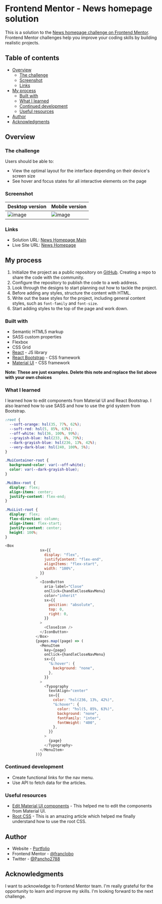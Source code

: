 # Frontend Mentor - News homepage solution

This is a solution to the [News homepage challenge on Frontend Mentor](https://www.frontendmentor.io/challenges/news-homepage-H6SWTa1MFl). Frontend Mentor challenges help you improve your coding skills by building realistic projects.

## Table of contents

- [Overview](#overview)
  - [The challenge](#the-challenge)
  - [Screenshot](#screenshot)
  - [Links](#links)
- [My process](#my-process)
  - [Built with](#built-with)
  - [What I learned](#what-i-learned)
  - [Continued development](#continued-development)
  - [Useful resources](#useful-resources)
- [Author](#author)
- [Acknowledgments](#acknowledgments)

## Overview

### The challenge

Users should be able to:

- View the optimal layout for the interface depending on their device's screen size
- See hover and focus states for all interactive elements on the page

### Screenshot

| Desktop version | Mobile version |
|---|---|
| ![image](https://github.com/franclobo/news_homepage_main/assets/58642949/53d62d60-7693-4a3b-a841-cb08bd5a2d0f) | ![image](https://github.com/franclobo/news_homepage_main/assets/58642949/ff28761b-dbe5-4fd0-affe-ddfbbe115444) |



### Links

- Solution URL: [News Homepage Main](https://github.com/franclobo/news_homepage_main)
- Live Site URL: [News Homepage](https://news-homepage-20230620.netlify.app/)

## My process

1. Initialize the project as a public repository on [GitHub](https://github.com/). Creating a repo to share the code with the community.
2. Configure the repository to publish the code to a web address.
3. Look through the designs to start planning out how to tackle the project.
4. Before adding any styles, structure the content with HTML.
5. Write out the base styles for the project, including general content styles, such as `font-family` and `font-size`.
6. Start adding styles to the top of the page and work down.

### Built with

- Semantic HTML5 markup
- SASS custom properties
- Flexbox
- CSS Grid
- [React](https://reactjs.org/) - JS library
- [React Bootstrap](https://react-bootstrap.netlify.app/) - CSS framework
- [Material UI](https://mui.com/) - CSS framework

**Note: These are just examples. Delete this note and replace the list above with your own choices**

### What I learned

I learned how to edit components from Material UI and React Bootstrap. I also learned how to use SASS and how to use the grid system from Bootstrap.

```css
:root {
  --soft-orange: hsl(35, 77%, 62%);
  --soft-red: hsl(5, 85%, 63%);
  --off-white: hsl(36, 100%, 99%);
  --grayish-blue: hsl(233, 8%, 79%);
  --dark-grayish-blue: hsl(236, 13%, 42%);
  --very-dark-blue: hsl(240, 100%, 5%);
}

.MuiContainer-root {
  background-color: var(--off-white);
  color: var(--dark-grayish-blue);
}

.MuiBox-root {
  display: flex;
  align-items: center;
  justify-content: flex-end;
}

.MuiList-root {
  display: flex;
  flex-direction: column;
  align-items: flex-start;
  justify-content: center;
  height: 100%;
}
```
```js
<Box
                sx={{
                  display: "flex",
                  justifyContent: "flex-end",
                  alignItems: "flex-start",
                  width: "100%",
                }}
              >
                <IconButton
                  aria-label="Close"
                  onClick={handleCloseNavMenu}
                  color="inherit"
                  sx={{
                    position: "absolute",
                    top: 0,
                    right: 0,
                  }}
                >
                  <CloseIcon />
                </IconButton>
              </Box>
              {pages.map((page) => (
                <MenuItem
                  key={page}
                  onClick={handleCloseNavMenu}
                  sx={{
                    "&:hover": {
                      background: "none",
                    },
                  }}
                >
                  <Typography
                    textAlign="center"
                    sx={{
                      color: "hsl(236, 13%, 42%)",
                      "&:hover": {
                        color: "hsl(5, 85%, 63%)",
                        background: "none",
                        fontFamily: "inter",
                        fontWeight: "400",
                      },
                    }}
                  >
                    {page}
                  </Typography>
                </MenuItem>
              ))}
```

### Continued development

- Create functional links for the nav menu.
- Use API to fetch data for the articles.

### Useful resources

- [Edit Material UI components](https://mui.com/material-ui/api/app-bar/) - This helped me to edit the components from Material UI.
- [Root CSS](https://developer.mozilla.org/es/docs/Web/CSS/:root) - This is an amazing article which helped me finally understand how to use the root CSS.

## Author

- Website - [Portfolio](https://borja-lobato-francisco-potfolio.netlify.app/)
- Frontend Mentor - [@franclobo](https://www.frontendmentor.io/profile/franclobo)
- Twitter - [@Pancho2788](https://twitter.com/Pancho2788)

## Acknowledgments

I want to acknowledge to Frontend Mentor team. I'm really grateful for the opportunity to learn and improve my skills. I'm looking forward to the next challenge.
